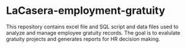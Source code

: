# LaCasera-employment-gratuity
This repository contains excel file and  SQL script  and data files used to analyze and manage employee gratuity records. The goal is to evalulate gratuity projects and generates reports for HR decision making.

